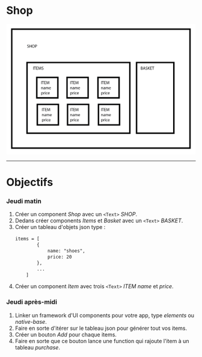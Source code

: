 # Shop


![shop](md/shop.png)

----------------------

# Objectifs

### Jeudi matin

1. Créer un component _Shop_ avec un `<Text>` _SHOP_.
2. Dedans créer components _Items_ et _Basket_ avec un `<Text>` _BASKET_.
3. Créer un tableau d'objets json type :
    ```
    items = [
            {
                name: "shoes",
                price: 20
            },
            ...
        ]
    ```
4. Créer un component _Item_ avec trois `<Text>` _ITEM_ _name_ et _price_.

### Jeudi après-midi

1. Linker un framework d'UI components pour votre app, type _elements_ ou _native-base_. 
2. Faire en sorte d'itérer sur le tableau json pour générer tout vos items.
3. Créer un bouton _Add_ pour chaque items.
4. Faire en sorte que ce bouton lance une function qui rajoute l'item à un tableau _purchase_.
